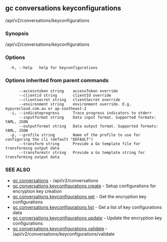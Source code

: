 ## gc conversations keyconfigurations

/api/v2/conversations/keyconfigurations

### Synopsis

/api/v2/conversations/keyconfigurations

### Options

```
  -h, --help   help for keyconfigurations
```

### Options inherited from parent commands

```
      --accesstoken string    accessToken override
      --clientid string       clientId override
      --clientsecret string   clientSecret override
      --environment string    environment override. E.g. mypurecloud.com.au or ap-southeast-2
  -i, --indicateprogress      Trace progress indicators to stderr
      --inputformat string    Data input format. Supported formats: YAML, JSON
      --outputformat string   Data output format. Supported formats: YAML, JSON
  -p, --profile string        Name of the profile to use for configuring the cli (default "DEFAULT")
      --transform string      Provide a Go template file for transforming output data
      --transformstr string   Provide a Go template string for transforming output data
```

### SEE ALSO

* [gc conversations](gc_conversations.html)	 - /api/v2/conversations
* [gc conversations keyconfigurations create](gc_conversations_keyconfigurations_create.html)	 - Setup configurations for encryption key creation
* [gc conversations keyconfigurations get](gc_conversations_keyconfigurations_get.html)	 - Get the encryption key configurations
* [gc conversations keyconfigurations list](gc_conversations_keyconfigurations_list.html)	 - Get a list of key configurations data
* [gc conversations keyconfigurations update](gc_conversations_keyconfigurations_update.html)	 - Update the encryption key configurations
* [gc conversations keyconfigurations validate](gc_conversations_keyconfigurations_validate.html)	 - /api/v2/conversations/keyconfigurations/validate



